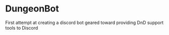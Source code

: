 # DungeonBot
First attempt at creating a discord bot geared toward providing DnD support tools to Discord
